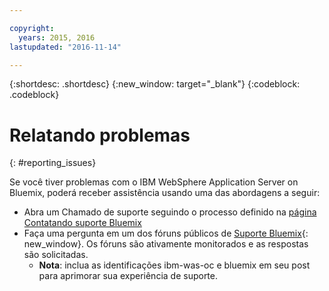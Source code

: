 ```yaml
---

copyright:
  years: 2015, 2016
lastupdated: "2016-11-14"

---
```


{:shortdesc: .shortdesc}
{:new_window: target="_blank"}
{:codeblock: .codeblock}

# Relatando problemas
{: #reporting_issues}

Se você tiver problemas com o IBM WebSphere Application Server on Bluemix, poderá receber assistência usando uma das abordagens a seguir:

* Abra um Chamado de suporte seguindo o processo definido na [página Contatando suporte Bluemix](/docs/support/index.html#contacting-support)
* Faça uma pergunta em um dos fóruns públicos de [Suporte Bluemix](https://developer.ibm.com/bluemix/support/){: new_window}. Os
fóruns são ativamente monitorados e as respostas são solicitadas.
  * **Nota**: inclua as identificações ibm-was-oc e bluemix em seu post para aprimorar sua experiência de suporte.
